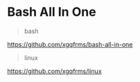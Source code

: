 # Bash All In One

> bash

https://github.com/xgqfrms/bash-all-in-one

> linux

https://github.com/xgqfrms/linux
